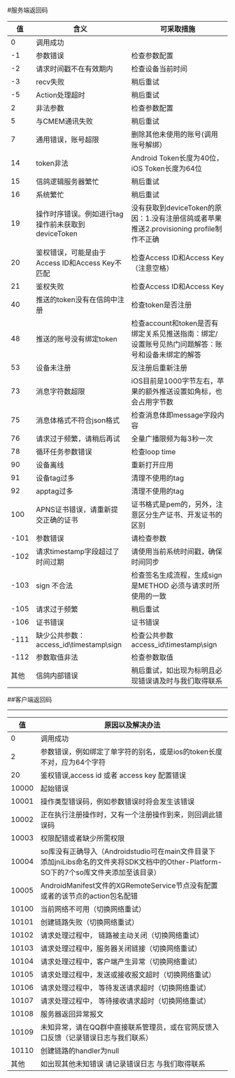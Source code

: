 #
#服务端返回码

|值|含义|可采取措施|
|---|---|----|
|0|调用成功|
|-1|参数错误|检查参数配置|
|-2|请求时间戳不在有效期内|检查设备当前时间|
|-3|recv失败|稍后重试|
|-5|Action处理超时|稍后重试|
|2|非法参数|检查参数配置|
|5|与CMEM通讯失败|稍后重试|
|7|通用错误，账号超限|删除其他未使用的账号(调用账号解绑）|
|14|token非法|Android Token长度为40位，iOS Token长度为64位|
|15|信鸽逻辑服务器繁忙|稍后重试|
|16|系统繁忙|稍后重试|
|19|操作时序错误。例如进行tag操作前未获取到deviceToken|没有获取到deviceToken的原因：1.没有注册信鸽或者苹果推送2.provisioning profile制作不正确|
|20|鉴权错误，可能是由于Access ID和Access Key不匹配|检查Access ID和Access Key（注意空格）|
|21|鉴权失败|检查Access ID和Access Key|
|40|推送的token没有在信鸽中注册|检查token是否注册|
|48|推送的账号没有绑定token|检查account和token是否有绑定关系见推送指南：绑定/设置账号见热门问题解答：账号和设备未绑定的解答|
|53|设备未注册|反注册后重新注册|
|73|消息字符数超限|iOS目前是1000字节左右，苹果的额外推送设置如角标，也会占用字节数|
|75|消息体格式不符合json格式|检查消息体即message字段内容|
|76|请求过于频繁，请稍后再试|全量广播限频为每3秒一次|
|78|循环任务参数错误|检查loop time|
|90|设备离线|重新打开应用|
|91|设备tag过多|清理不使用的tag|
|92|apptag过多|清理不使用的tag|
|100|APNS证书错误，请重新提交正确的证书|证书格式是pem的，另外，注意区分生产证书、开发证书的区别|
|-101|参数错误|请检查参数|
|-102|请求timestamp字段超过了时间过期|请使用当前系统时间戳，确保时间同步|
|-103|sign 不合法|检查签名生成流程，生成sign是METHOD 必须与请求时所使用的一致|
|-105|请求过于频繁|稍后重试|
|-106|证书错误|证书错误|
|-111|缺少公共参数：access_id\timestamp\sign|检查公共参数access_id\timestamp\sign|
|-112|参数取值非法|检查参数取值|
|其他|信鸽内部错误|稍后重试，如出现为标明且必现错误请及时与我们取得联系|


##客户端返回码

<hr>

|值|原因以及解决办法|
|---|---|
|0|调用成功|
|2|参数错误，例如绑定了单字符的别名，或是ios的token长度不对，应为64个字符|
|20|鉴权错误,access id 或者 access key 配置错误|
|10000|起始错误|
|10001|操作类型错误码，例如参数错误时将会发生该错误|
|10002|正在执行注册操作时，又有一个注册操作到来，则回调此错误码|
|10003|权限配错或者缺少所需权限|
|10004|so库没有正确导入（Androidstudio可在main文件目录下 添加jniLibs命名的文件夹将SDK文档中的Other-Platform-SO下的7个so库文件夹添加至该目录）|
|10005|AndroidManifest文件的XGRemoteService节点没有配置或者的该节点的action包名配错|
|10100|当前网络不可用（切换网络重试）|
|10101|创建链路失败（切换网络重试）|
|10102|请求处理过程中， 链路被主动关闭（切换网络重试）|
|10103|请求处理过程中，服务器关闭链接（切换网络重试）|
|10104|请求处理过程中，客户端产生异常（切换网络重试）|
|10105|请求处理过程中，发送或接收报文超时（切换网络重试）|
|10106|请求处理过程中， 等待发送请求超时（切换网络重试）|
|10107|请求处理过程中， 等待接收请求超时（切换网络重试）|
|10108|服务器返回异常报文|
|10109|未知异常，请在QQ群中直接联系管理员，或在官网反馈入口反馈（记录错误日志与我们联系）|
|10110|创建链路的handler为null|
|其他|如出现其他未知错误 请记录错误日志 与我们取得联系|